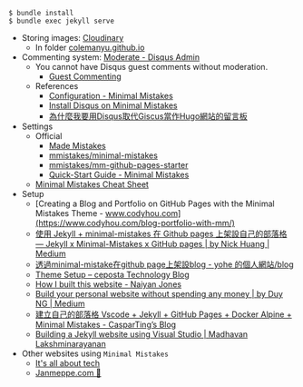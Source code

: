 ```
$ bundle install
$ bundle exec jekyll serve
```
-  Storing images: [Cloudinary](https://cloudinary.com/)
   -  In folder [colemanyu.github.io](https://console.cloudinary.com/app/c-200f1c416cca0097830f55c1ffed4f/assets/media_library/folders/ccc06db22609749cebfb1fd4fbe850ee2a?view_mode=mosaic)
-  Commenting system: [Moderate - Disqus Admin](https://colemanyu.disqus.com/admin/moderate/pending)
   -  You cannot have Disqus guest comments without moderation.
      -  [Guest Commenting](https://help.disqus.com/en/articles/1717211-guest-commenting)
   -  References
      -  [Configuration - Minimal Mistakes](https://mmistakes.github.io/minimal-mistakes/docs/configuration/#disqus)
      -  [Install Disqus on Minimal Mistakes](https://alamaby.gitlab.io/blog/install-disqus-on-minimal-mistakes/)
      -  [為什麼我要用Disqus取代Giscus當作Hugo網站的留言板](https://ivonblog.com/posts/replace-giscus-with-disqus/)
- Settings
  - Official
    - [Made Mistakes](https://mademistakes.com/)
    - [mmistakes/minimal-mistakes](https://github.com/mmistakes/minimal-mistakes)
    - [mmistakes/mm-github-pages-starter](https://github.com/mmistakes/mm-github-pages-starter)
    - [Quick-Start Guide - Minimal Mistakes](https://mmistakes.github.io/minimal-mistakes/docs/quick-start-guide/)
  - [Minimal Mistakes Cheat Sheet](https://www.fabriziomusacchio.com/blog/2021-08-11-Minimal_Mistakes_Cheat_Sheet/#via-liquid)
- Setup
  - [Creating a Blog and Portfolio on GitHub Pages with the Minimal Mistakes Theme - www.codyhou.com](https://www.codyhou.com/blog-portfolio-with-mm/)
  - [使用 Jekyll + minimal-mistakes 在 Github pages 上架設自己的部落格 — Jekyll x Minimal-Mistakes x GitHub pages | by Nick Huang | Medium](https://medium.com/@nickhuang9527/%E4%BD%BF%E7%94%A8-jekyll-minimal-mistakes-%E5%9C%A8-github-pages-%E4%B8%8A%E6%9E%B6%E8%A8%AD%E8%87%AA%E5%B7%B1%E7%9A%84%E9%83%A8%E8%90%BD%E6%A0%BC-jekyll-x-minimal-mistakes-x-github-pages-c5699ffabd28)
  - [透過minimal-mistake在github page上架設blog - yohe 的個人網站/blog](https://yohe-tw.github.io/tutorial/blog-build-tutorial/)
  - [Theme Setup – ceposta Technology Blog](https://blog.christianposta.com/theme-setup/)
  - [How I built this website - Naiyan Jones](https://naiyanjones.com/technology/how-i-built-this-website/)
  - [Build your personal website without spending any money | by Duy NG | Medium](https://tduyng.medium.com/build-your-personal-website-without-spending-any-money-30e6b2264e08)
  - [建立自己的部落格 Vscode + Jekyll + GitHub Pages + Docker Alpine + Minimal Mistakes - CasparTing’s Blog](https://casparting.github.io/blog/%E5%BB%BA%E7%AB%8B%E8%87%AA%E5%B7%B1%E7%9A%84%E9%83%A8%E8%90%BD%E6%A0%BC_Minimal_Mistakes/)
  - [Building a Jekyll website using Visual Studio | Madhavan Lakshminarayanan](https://lmadhavan.com/2022/06/26/building-a-jekyll-website-using-visual-studio/)
- Other websites using `Minimal Mistakes`
  - [It's all about tech](https://renatogolia.com/)
  - [Janmeppe.com 👋](https://www.janmeppe.com/)